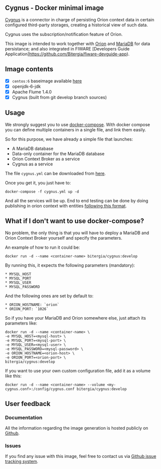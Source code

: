 ## Cygnus - Docker minimal image

[Cygnus](https://github.com/telefonicaid/fiware-cygnus) is a connector in charge of persisting Orion context data in certain configured third-party storages, creating a historical view of such data.

Cygnus uses the subscription/notification feature of Orion.

This image is intended to work together with [Orion](https://registry.hub.docker.com/u/bitergia/fiware-orion/) and [MariaDB](https://registry.hub.docker.com/_/mariadb/) for data persistance; and also integrated in FIWARE [Developers Guide Application]https://github.com/Bitergia/fiware-devguide-app).

## Image contents

- [x] `centos:6` baseimage available [here](https://registry.hub.docker.com/_/centos/)
- [x] openjdk-6-jdk
- [x] Apache Flume 1.4.0
- [x] Cygnus (built from git develop branch sources)

## Usage

We strongly suggest you to use [docker-compose](https://docs.docker.com/compose/). With docker compose you can define multiple containers in a single file, and link them easily. 

So for this purpose, we have already a simple file that launches:

   * A MariaDB database
   * Data-only container for the MariaDB database
   * Orion Context Broker as a service
   * Cygnus as a service

The file `cygnus.yml` can be downloaded from [here](https://raw.githubusercontent.com/Bitergia/fiware-chanchan-docker/master/compose/cygnus.yml).

Once you get it, you just have to:

```
docker-compose -f cygnus.yml up -d
```

And all the services will be up. End to end testing can be done by doing publishing in orion context with entities [following this format](https://github.com/Bitergia/fiware-chanchan-docker/blob/master/images/cygnus/0.5.1/docker-entrypoint.sh#L115).

 
## What if I don't want to use docker-compose?

No problem, the only thing is that you will have to deploy a MariaDB and Orion Context Broker yourself and specify the parameters.

An example of how to run it could be:

```
docker run -d --name <container-name> bitergia/cygnus:develop
```

By running this, it expects the following parameters (mandatory):

	* MYSQL_HOST
	* MYSQL_PORT
	* MYSQL_USER
	* MYSQL_PASSWORD

And the following ones are set by default to:

	* ORION_HOSTNAME: `orion`
	* ORION_PORT: `1026`

So if you have your MariaDB and Orion somewhere else, just attach its parameters like:

```
docker run -d --name <container-name> \
-e MYSQL_HOST=<mysql-host> \
-e MYSQL_PORT=<mysql-port> \
-e MYSQL_USER=<mysql-user> \
-e MYSQL_PASSWORD=<mysql-password> \
-e ORION_HOSTNAME=<orion-host> \
-e ORION_PORT=<orion-port> \
bitergia/cygnus:develop
```

If you want to use your own custom configuration file, add it as a volume like this:
```
docker run -d --name <container-name> --volume <my-cygnus.conf>:/config/cygnus.conf bitergia/cygnus:develop
```

## User feedback

### Documentation

All the information regarding the image generation is hosted publicly on [Github](https://github.com/Bitergia/fiware-chanchan-docker/tree/master/images/cygnus).

### Issues

If you find any issue with this image, feel free to contact us via [Github issue tracking system](https://github.com/Bitergia/fiware-chanchan-docker/issues).
